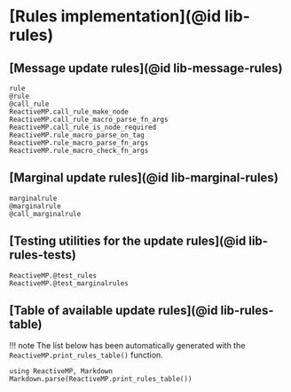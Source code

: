 # [Rules implementation](@id lib-rules)

## [Message update rules](@id lib-message-rules)

```@docs
rule
@rule
@call_rule
ReactiveMP.call_rule_make_node
ReactiveMP.call_rule_macro_parse_fn_args
ReactiveMP.call_rule_is_node_required
ReactiveMP.rule_macro_parse_on_tag
ReactiveMP.rule_macro_parse_fn_args
ReactiveMP.rule_macro_check_fn_args
```

## [Marginal update rules](@id lib-marginal-rules)


```@docs
marginalrule
@marginalrule
@call_marginalrule
```

## [Testing utilities for the update rules](@id lib-rules-tests)

```@docs
ReactiveMP.@test_rules
ReactiveMP.@test_marginalrules
```

## [Table of available update rules](@id lib-rules-table)

!!! note
    The list below has been automatically generated with the `ReactiveMP.print_rules_table()` function.

```@eval
using ReactiveMP, Markdown
Markdown.parse(ReactiveMP.print_rules_table())
```